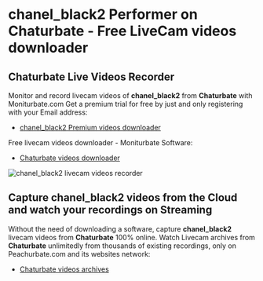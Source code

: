 # chanel_black2 Performer on Chaturbate - Free LiveCam videos downloader

## Chaturbate Live Videos Recorder

Monitor and record livecam videos of **chanel_black2** from **Chaturbate** with Moniturbate.com
Get a premium trial for free by just and only registering with your Email address:
* [chanel_black2 Premium videos downloader](https://moniturbate.com/request-demo-licence-key.html)

Free livecam videos downloader - Moniturbate Software:
* [Chaturbate videos downloader](https://moniturbate.com/moniturbate-download-software.html)

![chanel_black2 livecam videos recorder](https://peachurnet.com/templates/moniturbate-software.png)


## Capture chanel_black2 videos from the Cloud and watch your recordings on Streaming

Without the need of downloading a software, capture **chanel_black2** livecam videos from **Chaturbate** 100% online.
Watch Livecam archives from **Chaturbate** unlimitedly from thousands of existing recordings, only on Peachurbate.com and its websites network:
* [Chaturbate videos archives](https://peachurnet.com/)